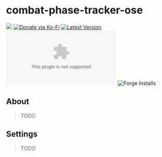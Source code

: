 # combat-phase-tracker-ose

![](https://img.shields.io/badge/Foundry-v11-informational)
[![Donate via Ko-Fi](https://img.shields.io/badge/donate-ko--fi-red.svg?logo=ko-fi)](https://ko-fi.com/darkmoor) [![Latest Version](https://img.shields.io/github/v/tag/patrickporto/combat-phase-tracker-ose?label=version)](https://github.com/patrickporto/combat-phase-tracker-ose/releases) [![Download Count](https://img.shields.io/github/downloads/patrickporto/combat-phase-tracker-ose/latest/combat-phase-tracker-ose.zip)](https://github.com/patrickporto/combat-phase-tracker-ose/releases)
![Forge Installs](https://img.shields.io/badge/dynamic/json?label=Forge%20Installs&query=package.installs&suffix=%25&url=https%3A%2F%2Fforge-vtt.com%2Fapi%2Fbazaar%2Fpackage%2Fcombat-phase-tracker-ose&colorB=4aa94a)

## About

> TODO

## Settings

> TODO

